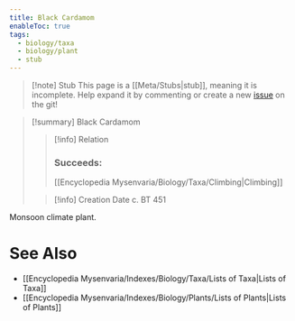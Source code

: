 ```yaml
---
title: Black Cardamom
enableToc: true
tags:
  - biology/taxa
  - biology/plant
  - stub
---
```


> [!note] Stub
> This page is a [[Meta/Stubs|stub]], meaning it is incomplete. Help expand it by commenting or create a new [issue](https://github.com/RagtimeGal/quartz--encyclopedia-mysenvaria/issues/new/choose) on the git!


> [!summary] Black Cardamom
> > [!info] Relation
> > ### Succeeds:
> > [[Encyclopedia Mysenvaria/Biology/Taxa/Climbing|Climbing]]
>
> > [!info] Creation Date
> > c. BT 451

Monsoon climate plant.

# See Also
- [[Encyclopedia Mysenvaria/Indexes/Biology/Taxa/Lists of Taxa|Lists of Taxa]]
- [[Encyclopedia Mysenvaria/Indexes/Biology/Plants/Lists of Plants|Lists of Plants]]
